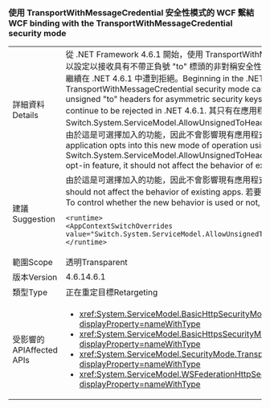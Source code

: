 ### <a name="wcf-binding-with-the-transportwithmessagecredential-security-mode"></a><span data-ttu-id="57f52-101">使用 TransportWithMessageCredential 安全性模式的 WCF 繫結</span><span class="sxs-lookup"><span data-stu-id="57f52-101">WCF binding with the TransportWithMessageCredential security mode</span></span>

|   |   |
|---|---|
|<span data-ttu-id="57f52-102">詳細資料</span><span class="sxs-lookup"><span data-stu-id="57f52-102">Details</span></span>|<span data-ttu-id="57f52-103">從 .NET Framework 4.6.1 開始，使用 TransportWithMessageCredential 安全性模式的 WCF 繫結可以設定以接收具有不帶正負號 &quot;to&quot; 標頭的非對稱安全性金鑰訊息。根據預設，不帶正負號的 &quot;to&quot; 標頭會繼續在 .NET 4.6.1 中遭到拒絕。</span><span class="sxs-lookup"><span data-stu-id="57f52-103">Beginning in the .NET Framework 4.6.1, WCF binding that uses the TransportWithMessageCredential security mode can be set up to receive messages with unsigned &quot;to&quot; headers for asymmetric security keys.By default, unsigned &quot;to&quot; headers will continue to be rejected in .NET 4.6.1.</span></span> <span data-ttu-id="57f52-104">其只有在應用程式使用 Switch.System.ServiceModel.AllowUnsignedToHeader 設定參數來接受此新的作業模式時才會接受。由於這是可選擇加入的功能，因此不會影響現有應用程式的行為。</span><span class="sxs-lookup"><span data-stu-id="57f52-104">They will only be accepted if an application opts into this new mode of operation using the Switch.System.ServiceModel.AllowUnsignedToHeader configuration switch.Because this is an opt-in feature, it should not affect the behavior of existing apps.</span></span>|
|<span data-ttu-id="57f52-105">建議</span><span class="sxs-lookup"><span data-stu-id="57f52-105">Suggestion</span></span>|<span data-ttu-id="57f52-106">由於這是可選擇加入的功能，因此不會影響現有應用程式的行為。</span><span class="sxs-lookup"><span data-stu-id="57f52-106">Because this is an opt-in feature, it should not affect the behavior of existing apps.</span></span> <span data-ttu-id="57f52-107">若要控制是否使用新的行為，請使用下列組態設定：</span><span class="sxs-lookup"><span data-stu-id="57f52-107">To control whether the new behavior is used or not, use the following configuration setting:</span></span><pre><code class="language-xml">&lt;runtime&gt;&#13;&#10;&lt;AppContextSwitchOverrides value=&quot;Switch.System.ServiceModel.AllowUnsignedToHeader=true&quot; /&gt;&#13;&#10;&lt;/runtime&gt;&#13;&#10;</code></pre>|
|<span data-ttu-id="57f52-108">範圍</span><span class="sxs-lookup"><span data-stu-id="57f52-108">Scope</span></span>|<span data-ttu-id="57f52-109">透明</span><span class="sxs-lookup"><span data-stu-id="57f52-109">Transparent</span></span>|
|<span data-ttu-id="57f52-110">版本</span><span class="sxs-lookup"><span data-stu-id="57f52-110">Version</span></span>|<span data-ttu-id="57f52-111">4.6.1</span><span class="sxs-lookup"><span data-stu-id="57f52-111">4.6.1</span></span>|
|<span data-ttu-id="57f52-112">類型</span><span class="sxs-lookup"><span data-stu-id="57f52-112">Type</span></span>|<span data-ttu-id="57f52-113">正在重定目標</span><span class="sxs-lookup"><span data-stu-id="57f52-113">Retargeting</span></span>|
|<span data-ttu-id="57f52-114">受影響的 API</span><span class="sxs-lookup"><span data-stu-id="57f52-114">Affected APIs</span></span>|<ul><li><xref:System.ServiceModel.BasicHttpSecurityMode.TransportWithMessageCredential?displayProperty=nameWithType></li><li><xref:System.ServiceModel.BasicHttpsSecurityMode.TransportWithMessageCredential?displayProperty=nameWithType></li><li><xref:System.ServiceModel.SecurityMode.TransportWithMessageCredential?displayProperty=nameWithType></li><li><xref:System.ServiceModel.WSFederationHttpSecurityMode.TransportWithMessageCredential?displayProperty=nameWithType></li></ul>|


